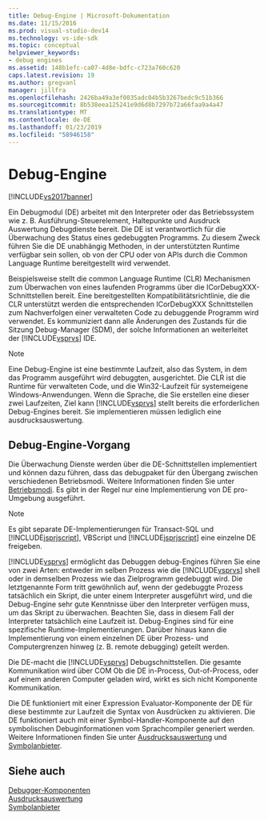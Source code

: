 ```yaml
---
title: Debug-Engine | Microsoft-Dokumentation
ms.date: 11/15/2016
ms.prod: visual-studio-dev14
ms.technology: vs-ide-sdk
ms.topic: conceptual
helpviewer_keywords:
- debug engines
ms.assetid: 148b1efc-ca07-4d8e-bdfc-c723a760c620
caps.latest.revision: 19
ms.author: gregvanl
manager: jillfra
ms.openlocfilehash: 2426ba49a3ef0035adc04b5b3267bedc9c51b366
ms.sourcegitcommit: 8b538eea125241e9d6d8b7297b72a66faa9a4a47
ms.translationtype: MT
ms.contentlocale: de-DE
ms.lasthandoff: 01/23/2019
ms.locfileid: "58946158"
---
```

# <a name="debug-engine"></a>Debug-Engine
[!INCLUDE[vs2017banner](../../includes/vs2017banner.md)]

Ein Debugmodul (DE) arbeitet mit den Interpreter oder das Betriebssystem wie z. B. Ausführung-Steuerelement, Haltepunkte und Ausdruck Auswertung Debugdienste bereit. Die DE ist verantwortlich für die Überwachung des Status eines gedebuggten Programms. Zu diesem Zweck führen Sie die DE unabhängig Methoden, in der unterstützten Runtime verfügbar sein sollen, ob von der CPU oder von APIs durch die Common Language Runtime bereitgestellt wird verwendet.  
  
 Beispielsweise stellt die common Language Runtime (CLR) Mechanismen zum Überwachen von eines laufenden Programms über die ICorDebugXXX-Schnittstellen bereit. Eine bereitgestellten Kompatibilitätsrichtlinie, die die CLR unterstützt werden die entsprechenden ICorDebugXXX Schnittstellen zum Nachverfolgen einer verwalteten Code zu debuggende Programm wird verwendet. Es kommuniziert dann alle Änderungen des Zustands für die Sitzung Debug-Manager (SDM), der solche Informationen an weiterleitet der [!INCLUDE[vsprvs](../../includes/vsprvs-md.md)] IDE.  
  
> [!NOTE]
>  Eine Debug-Engine ist eine bestimmte Laufzeit, also das System, in dem das Programm ausgeführt wird debuggten, ausgerichtet. Die CLR ist die Runtime für verwalteten Code, und die Win32-Laufzeit für systemeigene Windows-Anwendungen. Wenn die Sprache, die Sie erstellen eine dieser zwei Laufzeiten, Ziel kann [!INCLUDE[vsprvs](../../includes/vsprvs-md.md)] stellt bereits die erforderlichen Debug-Engines bereit. Sie implementieren müssen lediglich eine ausdrucksauswertung.  
  
## <a name="debug-engine-operation"></a>Debug-Engine-Vorgang  
 Die Überwachung Dienste werden über die DE-Schnittstellen implementiert und können dazu führen, dass das debugpaket für den Übergang zwischen verschiedenen Betriebsmodi. Weitere Informationen finden Sie unter [Betriebsmodi](../../extensibility/debugger/operational-modes.md). Es gibt in der Regel nur eine Implementierung von DE pro-Umgebung ausgeführt.  
  
> [!NOTE]
>  Es gibt separate DE-Implementierungen für Transact-SQL und [!INCLUDE[jsprjscript](../../includes/jsprjscript-md.md)], VBScript und [!INCLUDE[jsprjscript](../../includes/jsprjscript-md.md)] eine einzelne DE freigeben.  
  
 [!INCLUDE[vsprvs](../../includes/vsprvs-md.md)] ermöglicht das Debuggen debug-Engines führen Sie eine von zwei Arten: entweder im selben Prozess wie die [!INCLUDE[vsprvs](../../includes/vsprvs-md.md)] shell oder in demselben Prozess wie das Zielprogramm gedebuggt wird. Die letztgenannte Form tritt gewöhnlich auf, wenn der gedebuggte Prozess tatsächlich ein Skript, die unter einem Interpreter ausgeführt wird, und die Debug-Engine sehr gute Kenntnisse über den Interpreter verfügen muss, um das Skript zu überwachen. Beachten Sie, dass in diesem Fall der Interpreter tatsächlich eine Laufzeit ist. Debug-Engines sind für eine spezifische Runtime-Implementierungen. Darüber hinaus kann die Implementierung von einem einzelnen DE über Prozess- und Computergrenzen hinweg (z. B. remote debugging) geteilt werden.  
  
 Die DE-macht die [!INCLUDE[vsprvs](../../includes/vsprvs-md.md)] Debugschnittstellen. Die gesamte Kommunikation wird über COM Ob die DE in-Process, Out-of-Process, oder auf einem anderen Computer geladen wird, wirkt es sich nicht Komponente Kommunikation.  
  
 Die DE funktioniert mit einer Expression Evaluator-Komponente der DE für diese bestimmte zur Laufzeit die Syntax von Ausdrücken zu aktivieren. Die DE funktioniert auch mit einer Symbol-Handler-Komponente auf den symbolischen Debuginformationen vom Sprachcompiler generiert werden. Weitere Informationen finden Sie unter [Ausdrucksauswertung](../../extensibility/debugger/expression-evaluator.md) und [Symbolanbieter](../../extensibility/debugger/symbol-provider.md).  
  
## <a name="see-also"></a>Siehe auch  
 [Debugger-Komponenten](../../extensibility/debugger/debugger-components.md)   
 [Ausdrucksauswertung](../../extensibility/debugger/expression-evaluator.md)   
 [Symbolanbieter](../../extensibility/debugger/symbol-provider.md)

